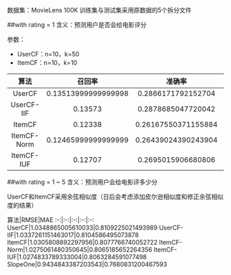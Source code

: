 数据集：MovieLens 100K
训练集与测试集采用原数据的5个拆分文件

##with rating = 1
含义：预测用户是否会给电影评分

参数：

- UserCF：n=10，k=50
- ItemCF：n=10，k=10

算法|召回率|准确率|覆盖率|流行度
:-:|:-:|:-:|:-:|:-:
UserCF|0.13513999999999998|0.2866171792152704|0.16602730959141065|5.507541117175693
UserCF-IIF|0.13573|0.2878685047720042|0.1711167689292031|5.492427406007954
ItemCF|0.12338|0.26167550371155884|0.16324410085177427|5.486000500415485
ItemCF-Norm|0.12465999999999999|0.26439024390243904|0.1874637845291138|5.454006743376492
ItemCF-IUF|0.12707|0.2695015906680806|0.15258763562635358|5.527588437593622

##with rating = 1 ~ 5
含义：预测用户会给电影评多少分

UserCF和ItemCF采用余弦相似度（日后会考虑添加皮尔逊相似度和修正余弦相似度的结果）

算法|RMSE|MAE
:-:|:-:|:-:|:-:|:-:
UserCF|1.0348865005610033|0.8109225021493989
UserCF-IIF|1.0337261151463017|0.8104586495073878
ItemCF|1.0305808892297956|0.8077766740052722
ItemCF-Norm|1.0275061480350645|0.8065185652264356
ItemCF-IUF|1.0274833789333004|0.8063284591077498
SlopeOne|0.9434843387203543|0.7680831200467593
